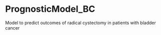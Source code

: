# PrognosticModel_BC
Model to predict outcomes of radical cystectomy in patients with bladder cancer
